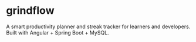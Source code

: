 # grindflow
A smart productivity planner and streak tracker for learners and developers. Built with Angular + Spring Boot + MySQL.
